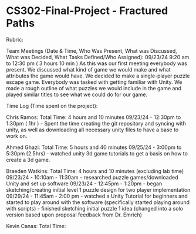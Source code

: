 # CS302-Final-Project - Fractured Paths

Rubric:




Team Meetings (Date & Time, Who Was Present, What was Discussed, What was Decided, What Tasks Defined/Who Assigned):
   09/23/24 9:20 am to 12:30 pm ( 3 hours 10 min )
      As this was our first meeting everybody was present. We discussed what kind of game we would make and what attributes the game
      would have. We decided to make a single-player puzzle escape game. Everybody was tasked with getting familiar with Unity. We made a rough outline of what puzzles we would include in the game and played similar titles to see what we could do for our game.


Time Log (Time spent on the project):

   Chris Ramos:
      Total Time: 4 hours and 10 minutes
      09/23/24 - 12:30pm to 1:30pm ( 1hr )
         - Spent the time creating the git repository and syncing with unity, as well as downloading all necessary unity files to have a base to work on.

   Ahmed Ghazi:
      Total Time: 5 hours and 40 minutes
      09/25/24 - 3:00pm to 5:30pm (2.5hrs)
         - watched unity 3d game tutorials to get a basis on how to create a 3d game. 

   Braeden Watkins:
      Total Time: 4 hours and 10 minutes (excluding lab time)
      09/23/24 - 10:10am - 11:30am
         - researched puzzle games/downloaded Unity and set up software
      09/23/24 - 12:45pm - 1:20pm
         - began sketching/creating initial level 1 puzzle design for two player implementation
      09/29/24 - 11:45am - 2:00 pm
         - watched a Unity Tutorial for beginners and started to play around with the software (specifically started playing around with scripts)
         - finished sketching initial puzzle 1 idea (changed into a solo version based upon proposal feedback from Dr. Emrich)

   Kevin Canas:
      Total Time:

